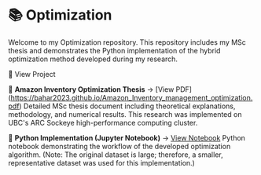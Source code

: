 # 📚 Optimization
Welcome to my Optimization repository. This repository includes my MSc thesis and demonstrates the Python implementation of the hybrid optimization method developed during my research.


🔗 View Project

📄 **Amazon Inventory Optimization Thesis** → [View PDF] (https://bahar2023.github.io/Amazon_Inventory_management_optimization.pdf)
Detailed MSc thesis document including theoretical explanations, methodology, and numerical results. This research was implemented on UBC's ARC Sockeye high-performance computing cluster.

🐍 **Python Implementation (Jupyter Notebook)** → [View Notebook]()
Python notebook demonstrating the workflow of the developed optimization algorithm. (Note: The original dataset is large; therefore, a smaller, representative dataset was used for this implementation.)
